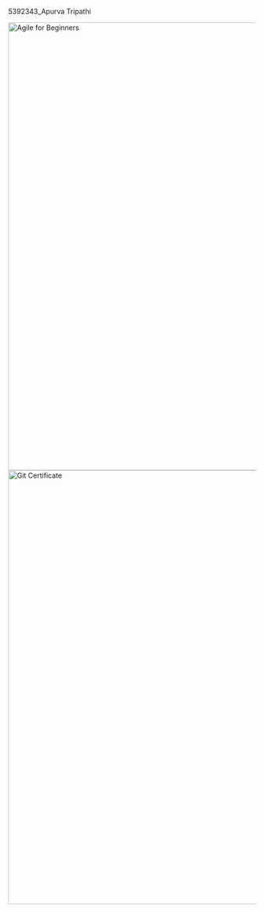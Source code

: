5392343_Apurva Tripathi



<img width="1919" height="909" alt="Agile for Beginners" src="https://github.com/user-attachments/assets/48ebc2ab-f57d-485a-a7d2-95c82b096a3b" />



<img width="1487" height="881" alt="Git Certificate" src="https://github.com/user-attachments/assets/e31d68db-19e9-487c-bf9a-1e8b3f3b792f" />
